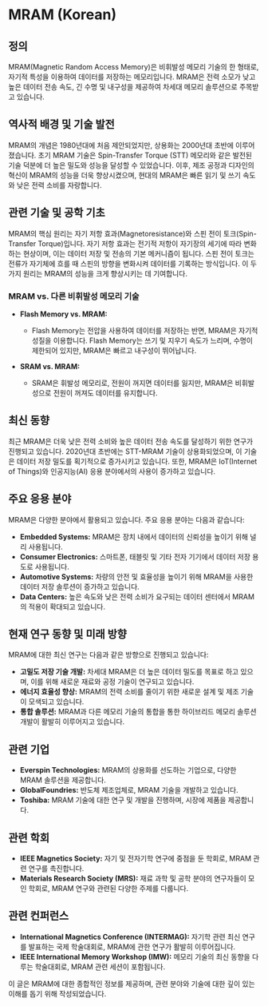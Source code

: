 # MRAM (Korean)

## 정의
MRAM(Magnetic Random Access Memory)은 비휘발성 메모리 기술의 한 형태로, 자기적 특성을 이용하여 데이터를 저장하는 메모리입니다. MRAM은 전력 소모가 낮고 높은 데이터 전송 속도, 긴 수명 및 내구성을 제공하여 차세대 메모리 솔루션으로 주목받고 있습니다.

## 역사적 배경 및 기술 발전
MRAM의 개념은 1980년대에 처음 제안되었지만, 상용화는 2000년대 초반에 이루어졌습니다. 초기 MRAM 기술은 Spin-Transfer Torque (STT) 메모리와 같은 발전된 기술 덕분에 더 높은 밀도와 성능을 달성할 수 있었습니다. 이후, 제조 공정과 디자인의 혁신이 MRAM의 성능을 더욱 향상시켰으며, 현대의 MRAM은 빠른 읽기 및 쓰기 속도와 낮은 전력 소비를 자랑합니다.

## 관련 기술 및 공학 기초
MRAM의 핵심 원리는 자기 저항 효과(Magnetoresistance)와 스핀 전이 토크(Spin-Transfer Torque)입니다. 자기 저항 효과는 전기적 저항이 자기장의 세기에 따라 변화하는 현상이며, 이는 데이터 저장 및 전송의 기본 메커니즘이 됩니다. 스핀 전이 토크는 전류가 자기체에 흐를 때 스핀의 방향을 변화시켜 데이터를 기록하는 방식입니다. 이 두 가지 원리는 MRAM의 성능을 크게 향상시키는 데 기여합니다.

### MRAM vs. 다른 비휘발성 메모리 기술
- **Flash Memory vs. MRAM:** 
  - Flash Memory는 전압을 사용하여 데이터를 저장하는 반면, MRAM은 자기적 성질을 이용합니다. Flash Memory는 쓰기 및 지우기 속도가 느리며, 수명이 제한되어 있지만, MRAM은 빠르고 내구성이 뛰어납니다.
  
- **SRAM vs. MRAM:** 
  - SRAM은 휘발성 메모리로, 전원이 꺼지면 데이터를 잃지만, MRAM은 비휘발성으로 전원이 꺼져도 데이터를 유지합니다.

## 최신 동향
최근 MRAM은 더욱 낮은 전력 소비와 높은 데이터 전송 속도를 달성하기 위한 연구가 진행되고 있습니다. 2020년대 초반에는 STT-MRAM 기술이 상용화되었으며, 이 기술은 데이터 저장 밀도를 획기적으로 증가시키고 있습니다. 또한, MRAM은 IoT(Internet of Things)와 인공지능(AI) 응용 분야에서의 사용이 증가하고 있습니다.

## 주요 응용 분야
MRAM은 다양한 분야에서 활용되고 있습니다. 주요 응용 분야는 다음과 같습니다:

- **Embedded Systems:** MRAM은 장치 내에서 데이터의 신뢰성을 높이기 위해 널리 사용됩니다.
- **Consumer Electronics:** 스마트폰, 태블릿 및 기타 전자 기기에서 데이터 저장 용도로 사용됩니다.
- **Automotive Systems:** 차량의 안전 및 효율성을 높이기 위해 MRAM을 사용한 데이터 저장 솔루션이 증가하고 있습니다.
- **Data Centers:** 높은 속도와 낮은 전력 소비가 요구되는 데이터 센터에서 MRAM의 적용이 확대되고 있습니다.

## 현재 연구 동향 및 미래 방향
MRAM에 대한 최신 연구는 다음과 같은 방향으로 진행되고 있습니다:

- **고밀도 저장 기술 개발:** 차세대 MRAM은 더 높은 데이터 밀도를 목표로 하고 있으며, 이를 위해 새로운 재료와 공정 기술이 연구되고 있습니다.
- **에너지 효율성 향상:** MRAM의 전력 소비를 줄이기 위한 새로운 설계 및 제조 기술이 모색되고 있습니다.
- **통합 솔루션:** MRAM과 다른 메모리 기술의 통합을 통한 하이브리드 메모리 솔루션 개발이 활발히 이루어지고 있습니다.

## 관련 기업
- **Everspin Technologies:** MRAM의 상용화를 선도하는 기업으로, 다양한 MRAM 솔루션을 제공합니다.
- **GlobalFoundries:** 반도체 제조업체로, MRAM 기술을 개발하고 있습니다.
- **Toshiba:** MRAM 기술에 대한 연구 및 개발을 진행하며, 시장에 제품을 제공합니다.

## 관련 학회
- **IEEE Magnetics Society:** 자기 및 전자기학 연구에 중점을 둔 학회로, MRAM 관련 연구를 촉진합니다.
- **Materials Research Society (MRS):** 재료 과학 및 공학 분야의 연구자들이 모인 학회로, MRAM 연구와 관련된 다양한 주제를 다룹니다.

## 관련 컨퍼런스
- **International Magnetics Conference (INTERMAG):** 자기학 관련 최신 연구를 발표하는 국제 학술대회로, MRAM에 관한 연구가 활발히 이루어집니다.
- **IEEE International Memory Workshop (IMW):** 메모리 기술의 최신 동향을 다루는 학술대회로, MRAM 관련 세션이 포함됩니다.

이 글은 MRAM에 대한 종합적인 정보를 제공하며, 관련 분야와 기술에 대한 깊이 있는 이해를 돕기 위해 작성되었습니다.